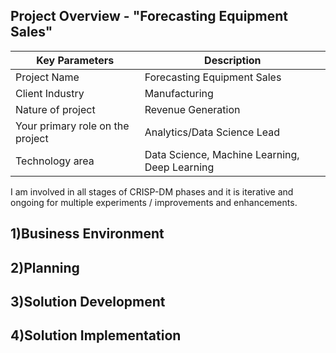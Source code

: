 ## Project Overview - "Forecasting Equipment Sales"

Key Parameters | Description
---------------|------------------
Project Name   | Forecasting Equipment Sales
Client Industry| Manufacturing
Nature of project| Revenue Generation
Your primary role on the project| Analytics/Data Science Lead
Technology area | Data Science, Machine Learning, Deep Learning

I am involved in all stages of CRISP-DM phases and it is iterative and ongoing for multiple experiments / improvements and enhancements.

## 1)Business Environment

## 2)Planning

## 3)Solution Development

## 4)Solution Implementation

